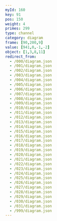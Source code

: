 ```yaml
---
myId: 160
key: 91
pos: 150
weight: 4
primes: 299
type: channel
category: diagram
frame: [90,200,9]
value: [941,0,-1,-2]
object: [1,3,8,11]
redirect_from:
  - /000/diagram.json
  - /001/diagram.json
  - /002/diagram.json
  - /003/diagram.json
  - /004/diagram.json
  - /005/diagram.json
  - /006/diagram.json
  - /007/diagram.json
  - /008/diagram.json
  - /009/diagram.json
  - /010/diagram.json
  - /011/diagram.json
  - /012/diagram.json
  - /013/diagram.json
  - /014/diagram.json
  - /015/diagram.json
  - /016/diagram.json
  - /017/diagram.json
  - /018/diagram.json
  - /019/diagram.json
  - /020/diagram.json
  - /021/diagram.json
  - /022/diagram.json
  - /023/diagram.json
  - /024/diagram.json
  - /025/diagram.json
  - /026/diagram.json
  - /027/diagram.json
  - /028/diagram.json
  - /029/diagram.json
  - /030/diagram.json
  - /031/diagram.json
  - /999/diagram.json
---
```

